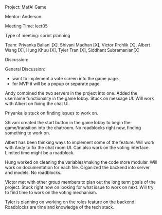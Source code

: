 Project: MafAI Game

Mentor: Anderson

Meeting Time: lect05

Type of meeting: sprint planning

Team: Priyanka Ballani [X], Shivani Madhan [X], Victor Prchlik [X], Albert Wang [X], Hung Khuu [X], Tyler Tran [X], Siddhant Subramanian[X]

Discussion:

General Discussion:
- want to implement a vote screen into the game page.
- for MVP it will be a popup or separate page.

Andy combined the two servers in the project into one. Added the username functionality in the game lobby. Stuck on message UI. Will work with Albert on fixing the chat UI.

Priyanka is stuck on finding issues to work on.

Shivani created the start button in the game lobby to begin the game/transition into the chatroom. No roadblocks right now, finding something to work on.

Albert has been thinking ways to implement some of the feature. Will work with Andy to fix the chat room UI. Can also work on the voting interface. Limited time might be a roadblock.

Hung worked on cleaning the variables/making the code more modular. Will work on documentation for each file. Organized the backend into server and models. No roadblocks.

Victor met with other group members to plan out the long term goals of the project. Stuck right now on looking for what issue to work on next. Will try to find time to work on the voting mechanism.

Tyler is planning on working on the roles feature on the backend. Roadblocks are time and knowledge of the tech stack.







